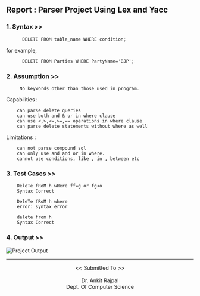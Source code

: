 ## Report : Parser Project Using Lex and Yacc

### 1. Syntax >>


          DELETE FROM table_name WHERE condition;
              
  for example,
  
          DELETE FROM Parties WHERE PartyName='BJP';
          

### 2. Assumption >>


         No keywords other than those used in program.
         
              
  Capabilities :
   
        can parse delete queries
        can use both and & or in where clause
        can use <,>,<=,>=,== operations in where clause
        can parse delete statements without where as well 
          
  Limitations :


        can not parse compound sql
        can only use and and or in where.
        cannot use conditions, like , in , between etc

        
        
 ### 3. Test Cases >>
        DeleTe fRoM h wHere ff=g or fg<o
        Syntax Correct
        
        DeleTe fRoM h where
        error: syntax error
        
        delete from h
        Syntax Correct

### 4. Output >>
![Project Output](https://user-images.githubusercontent.com/37971771/158452587-7c6e49d4-50b7-44b3-a420-fdb87265140f.png)

<hr>


<div align="center">
  << Submitted To >> <br><br>
          Dr. Ankit Rajpal<br>
          Dept. Of Computer Science
</div>
